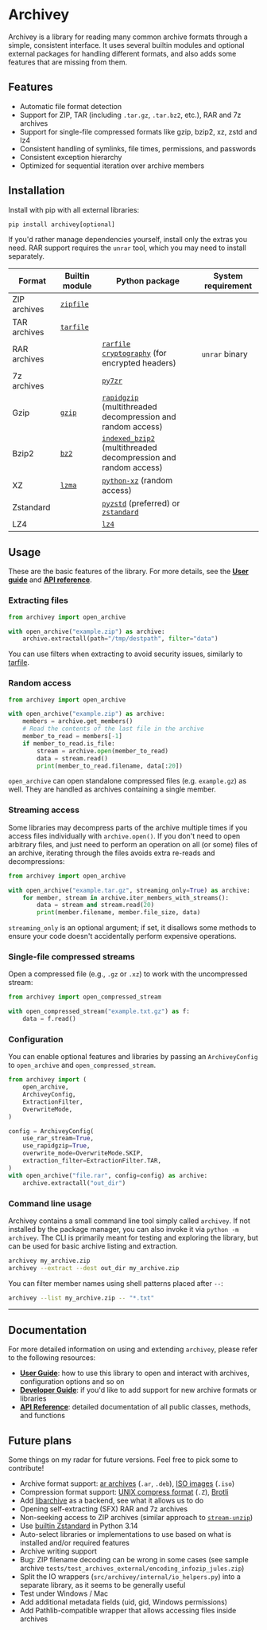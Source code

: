 # Archivey

Archivey is a library for reading many common archive formats through a simple, consistent interface. It uses several builtin modules and optional external packages for handling different formats, and also adds some features that are missing from them.

## Features

- Automatic file format detection
- Support for ZIP, TAR (including `.tar.gz`, `.tar.bz2`, etc.), RAR and 7z archives
- Support for single-file compressed formats like gzip, bzip2, xz, zstd and lz4
- Consistent handling of symlinks, file times, permissions, and passwords
- Consistent exception hierarchy
- Optimized for sequential iteration over archive members

## Installation

Install with pip with all external libraries:
```
pip install archivey[optional]
```

If you'd rather manage dependencies yourself, install only the extras you need. RAR support requires the `unrar` tool, which you may need to install separately.

| Format | Builtin module | Python package | System requirement |
| --- | --- | --- | --- |
| ZIP archives | [`zipfile`](https://docs.python.org/3/library/zipfile.html) | | |
| TAR archives | [`tarfile`](https://docs.python.org/3/library/tarfile.html) | | |
| RAR archives | | [`rarfile`](https://pypi.org/project/rarfile)<br>[`cryptography`](https://pypi.org/project/cryptography) (for encrypted headers) | `unrar` binary |
| 7z archives | | [`py7zr`](https://pypi.org/project/py7zr) | |
| Gzip | [`gzip`](https://docs.python.org/3/library/gzip.html) | [`rapidgzip`](https://pypi.org/project/rapidgzip) (multithreaded decompression and random access) | |
| Bzip2 | [`bz2`](https://docs.python.org/3/library/bz2.html) | [`indexed_bzip2`](https://pypi.org/project/indexed-bzip2) (multithreaded decompression and random access) | |
| XZ | [`lzma`](https://docs.python.org/3/library/lzma.html) | [`python-xz`](https://pypi.org/project/python-xz) (random access) | |
| Zstandard | | [`pyzstd`](https://pypi.org/project/pyzstd) (preferred) or [`zstandard`](https://pypi.org/project/zstandard) | |
| LZ4 | | [`lz4`](https://pypi.org/project/lz4) | |

## Usage

These are the basic features of the library. For more details, see the **[User guide](user_guide.md)** and **[API reference](api.md)**.

### Extracting files

```python
from archivey import open_archive

with open_archive("example.zip") as archive:
    archive.extractall(path="/tmp/destpath", filter="data")
```

You can use filters when extracting to avoid security issues, similarly to [tarfile](https://docs.python.org/3/library/tarfile.html#extraction-filters).

### Random access

```python
from archivey import open_archive

with open_archive("example.zip") as archive:
    members = archive.get_members()
    # Read the contents of the last file in the archive
    member_to_read = members[-1]
    if member_to_read.is_file:
        stream = archive.open(member_to_read)
        data = stream.read()
        print(member_to_read.filename, data[:20])
```

`open_archive` can open standalone compressed files (e.g. `example.gz`) as well. They are handled as archives containing a single member.

### Streaming access

Some libraries may decompress parts of the archive multiple times if you access files individually with `archive.open()`. If you don't need to open arbitrary files, and just need to perform an operation on all (or some) files of an archive, iterating through the files avoids extra re-reads and decompressions:

```python
from archivey import open_archive

with open_archive("example.tar.gz", streaming_only=True) as archive:
    for member, stream in archive.iter_members_with_streams():
        data = stream and stream.read(20)
        print(member.filename, member.file_size, data)
```

`streaming_only` is an optional argument; if set, it disallows some methods to ensure your code doesn't accidentally perform expensive operations.

### Single-file compressed streams

Open a compressed file (e.g., `.gz` or `.xz`) to work with the uncompressed stream:

```python
from archivey import open_compressed_stream

with open_compressed_stream("example.txt.gz") as f:
    data = f.read()
```

### Configuration
You can enable optional features and libraries by passing an `ArchiveyConfig` to `open_archive` and `open_compressed_stream`.

```python
from archivey import (
    open_archive,
    ArchiveyConfig,
    ExtractionFilter,
    OverwriteMode,
)

config = ArchiveyConfig(
    use_rar_stream=True,
    use_rapidgzip=True,
    overwrite_mode=OverwriteMode.SKIP,
    extraction_filter=ExtractionFilter.TAR,
)
with open_archive("file.rar", config=config) as archive:
    archive.extractall("out_dir")
```

### Command line usage

Archivey contains a small command line tool simply called `archivey`. If not installed by the package manager, you can also invoke it via `python -m archivey`.
The CLI is primarily meant for testing and exploring the library, but can be used for basic archive listing and extraction.

```bash
archivey my_archive.zip
archivey --extract --dest out_dir my_archive.zip
```

You can filter member names using shell patterns placed after `--`:

```bash
archivey --list my_archive.zip -- "*.txt"
```

---

## Documentation

For more detailed information on using and extending `archivey`, please refer to the following resources:

*   **[User Guide](user_guide.md)**: how to use this library to open and interact with archives, configuration options and so on
*   **[Developer Guide](developer_guide.md)**: if you'd like to add support for new archive formats or libraries
*   **[API Reference](api.md)**: detailed documentation of all public classes, methods, and functions

## Future plans

Some things on my radar for future versions. Feel free to pick some to contribute!

*   Archive format support: [ar archives](https://en.wikipedia.org/wiki/Ar_(Unix)) (`.ar`, `.deb`), [ISO images](https://en.wikipedia.org/wiki/Optical_disc_image) (`.iso`)
*   Compression format support: [UNIX compress format](https://en.wikipedia.org/wiki/Compress_(software)) (`.Z`), [Brotli](https://en.wikipedia.org/wiki/Brotli)
*   Add [libarchive](https://pypi.org/project/libarchive/) as a backend, see what it allows us to do
*   Opening self-extracting (SFX) RAR and 7z archives
*   Non-seeking access to ZIP archives (similar approach to [`stream-unzip`](http://pypi.org/project/stream-unzip))
*   Use [builtin Zstandard](https://docs.python.org/3.14/whatsnew/3.14.html#whatsnew314-pep784) in Python 3.14
*   Auto-select libraries or implementations to use based on what is installed and/or required features
*   Archive writing support
*   Bug: ZIP filename decoding can be wrong in some cases (see sample archive `tests/test_archives_external/encoding_infozip_jules.zip`)
*   Split the IO wrappers (`src/archivey/internal/io_helpers.py`) into a separate library, as it seems to be generally useful
*   Test under Windows / Mac
*   Add additional metadata fields (uid, gid, Windows permissions)
*   Add Pathlib-compatible wrapper that allows accessing files inside archives
